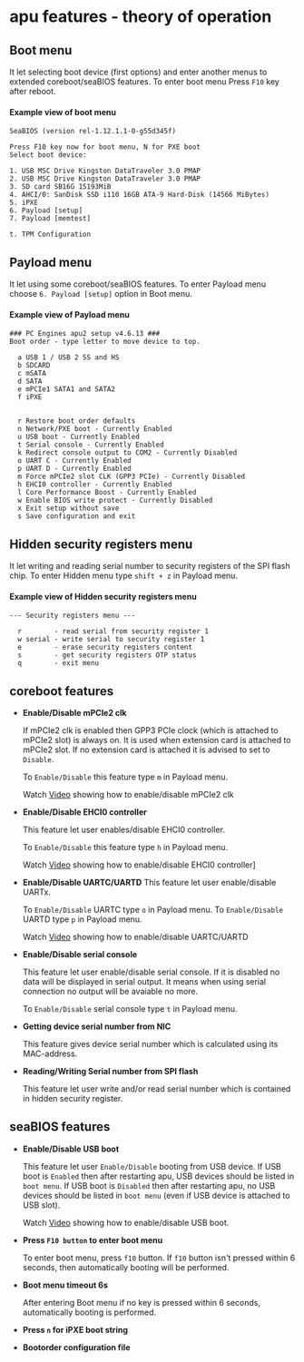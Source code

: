 # apu features - theory of operation

## Boot menu

It let selecting boot device (first options) and enter another menus to extended
coreboot/seaBIOS features. To enter boot menu Press `F10` key after reboot.

#### Example view of boot menu
```
SeaBIOS (version rel-1.12.1.1-0-g55d345f)

Press F10 key now for boot menu, N for PXE boot
Select boot device:

1. USB MSC Drive Kingston DataTraveler 3.0 PMAP
2. USB MSC Drive Kingston DataTraveler 3.0 PMAP
3. SD card SB16G 15193MiB
4. AHCI/0: SanDisk SSD i110 16GB ATA-9 Hard-Disk (14566 MiBytes)
5. iPXE
6. Payload [setup]
7. Payload [memtest]

t. TPM Configuration
```

## Payload menu

It let using some coreboot/seaBIOS features. To enter Payload menu choose `6.
Payload [setup]` option in Boot menu.

#### Example view of Payload menu
```
### PC Engines apu2 setup v4.6.13 ###
Boot order - type letter to move device to top.

  a USB 1 / USB 2 SS and HS
  b SDCARD
  c mSATA
  d SATA
  e mPCIe1 SATA1 and SATA2
  f iPXE


  r Restore boot order defaults
  n Network/PXE boot - Currently Enabled
  u USB boot - Currently Enabled
  t Serial console - Currently Enabled
  k Redirect console output to COM2 - Currently Disabled
  o UART C - Currently Enabled
  p UART D - Currently Enabled
  m Force mPCIe2 slot CLK (GPP3 PCIe) - Currently Disabled
  h EHCI0 controller - Currently Enabled
  l Core Performance Boost - Currently Enabled
  w Enable BIOS write protect - Currently Disabled
  x Exit setup without save
  s Save configuration and exit
```

## Hidden security registers menu

It let writing and reading serial number to security registers of the SPI flash
chip. To enter Hidden menu type `shift + z` in Payload menu.

#### Example view of Hidden security registers menu
```
--- Security registers menu ---

  r        - read serial from security register 1
  w serial - write serial to security register 1
  e        - erase security registers content
  s        - get security registers OTP status
  q        - exit menu
```

## coreboot features

- **Enable/Disable mPCIe2 clk**

  If mPCIe2 clk is enabled then GPP3 PCIe clock (which is attached to mPCIe2
  slot) is always on. It is used when extension card is attached to mPCIe2 slot.
  If no extension card is attached it is advised to set to `Disable`.

  To `Enable/Disable` this feature type `m` in Payload menu.

  Watch [Video](https://asciinema.org/a/239813) showing how to enable/disable
  mPCIe2 clk


- **Enable/Disable EHCI0 controller**

	This feature let user enables/disable EHCI0 controller.

	To `Enable/Disable` this feature type `h` in Payload menu.

	Watch [Video](https://asciinema.org/a/239816) showing how to enable/disable
	EHCI0 controller]


- **Enable/Disable UARTC/UARTD**
	This feature let user enable/disable UARTx.  

	To `Enable/Disable` UARTC type `o` in Payload menu.
	To `Enable/Disable` UARTD type `p` in Payload menu.

	Watch [Video](https://asciinema.org/a/239817) showing how to enable/disable
	UARTC/UARTD


- **Enable/Disable serial console**

	This feature let user enable/disable serial console. If it is disabled no data
	will be displayed in serial output. It means when using serial connection no
	output will be avaiable no more.  

	To `Enable/Disable` serial console type `t` in Payload menu.  


- **Getting device serial number from NIC**

	This feature gives device serial number which is calculated using its
	MAC-address.  


- **Reading/Writing Serial number from SPI flash**

	This feature let user write and/or read serial number which is contained in
	hidden security register.


## seaBIOS features

- **Enable/Disable USB boot**

	This feature let user `Enable/Disable` booting from USB device.   If USB boot
	is `Enabled` then after restarting apu, USB devices should be listed in `boot
	menu`.   If USB boot is `Disabled` then after restarting apu, no USB devices
	should be listed in `boot menu` (even if USB device is attached to USB slot).  

  Watch [Video](https://asciinema.org/a/239796) showing how to enable/disable
  USB boot.


- **Press `F10 button` to enter boot menu**

	To enter boot menu, press `f10` button. If `f10` button isn't pressed within 6
	seconds, then automatically booting will be performed.  


- **Boot menu timeout 6s**

  After entering Boot menu if no key is pressed within 6 seconds, automatically
  booting is performed.


- **Press `n` for iPXE boot string**


- **Bootorder configuration file**
